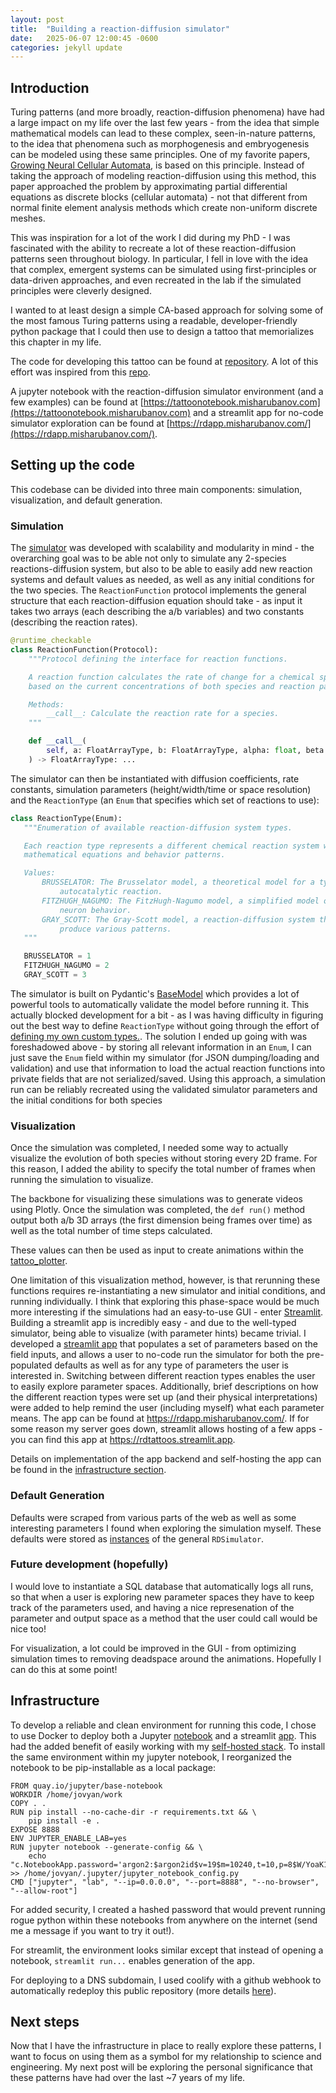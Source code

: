```yaml
---
layout: post
title:  "Building a reaction-diffusion simulator"
date:   2025-06-07 12:00:45 -0600
categories: jekyll update
---
```

## Introduction
Turing patterns (and more broadly, reaction-diffusion phenomena) have had a large impact on my life over the last few years - from the idea that simple mathematical models can lead to these complex, seen-in-nature patterns, to the idea that phenomena such as morphogenesis and embryogenesis can be modeled using these same principles. One of my favorite papers, [Growing Neural Cellular Automata](https://distill.pub/2020/growing-ca/), is based on this principle. Instead of taking the approach of modeling reaction-diffusion using this method, this paper approached the problem by approximating partial differential equations as discrete blocks (cellular automata) - not that different from normal finite element analysis methods which create non-uniform discrete meshes. 

This was inspiration for a lot of the work I did during my PhD - I was fascinated with the ability to recreate a lot of these reaction-diffusion patterns seen throughout biology. In particular, I fell in love with the idea that complex, emergent systems can be simulated using first-principles or data-driven approaches, and even recreated in the lab if the simulated principles were cleverly designed.

I wanted to at least design a simple CA-based approach for solving some of the most famous Turing patterns using a readable,  developer-friendly python package that I could then use to design a tattoo that memorializes this chapter in my life.

The code for developing this tattoo can be found at [repository](https://github.com/MishaRubanov/RDtattoo). A lot of this effort was inspired from this [repo](https://github.com/ijmbarr/turing-patterns/blob/master/turing-patterns.ipynb).

A jupyter notebook with the reaction-diffusion simulator environment (and a few examples) can be found at [https://tattoonotebook.misharubanov.com](https://tattoonotebook.misharubanov.com)  and a streamlit app for no-code simulator exploration can be found at [https://rdapp.misharubanov.com/](https://rdapp.misharubanov.com/).

## Setting up the code
This codebase can be divided into three main components:  simulation, visualization, and default generation.

### Simulation
The [simulator](https://github.com/MishaRubanov/RDtattoo/blob/main/rdtattoo/tattoo_functions.py) was developed with scalability and modularity in mind - the overarching goal was to be able not only to simulate any 2-species reactions-diffusion system, but also to be able to easily add new reaction systems and default values as needed, as well as any initial conditions for the two species. The `ReactionFunction` protocol implements the general structure that each reaction-diffusion equation should take - as input it takes two arrays (each describing the a/b variables) and two constants (describing the reaction rates).

```python
@runtime_checkable
class ReactionFunction(Protocol):
    """Protocol defining the interface for reaction functions.

    A reaction function calculates the rate of change for a chemical species
    based on the current concentrations of both species and reaction parameters.

    Methods:
        __call__: Calculate the reaction rate for a species.
    """

    def __call__(
        self, a: FloatArrayType, b: FloatArrayType, alpha: float, beta: float
    ) -> FloatArrayType: ...
```

 The simulator can then be instantiated with diffusion coefficients, rate constants, simulation parameters (height/width/time or space resolution) and the `ReactionType` (an `Enum` that specifies which set of reactions to use):

 ```python
 class ReactionType(Enum):
    """Enumeration of available reaction-diffusion system types.

    Each reaction type represents a different chemical reaction system with its own
    mathematical equations and behavior patterns.

    Values:
        BRUSSELATOR: The Brusselator model, a theoretical model for a type of
            autocatalytic reaction.
        FITZHUGH_NAGUMO: The FitzHugh-Nagumo model, a simplified model of
            neuron behavior.
        GRAY_SCOTT: The Gray-Scott model, a reaction-diffusion system that can
            produce various patterns.
    """

    BRUSSELATOR = 1
    FITZHUGH_NAGUMO = 2
    GRAY_SCOTT = 3
```
The simulator is built on Pydantic's [BaseModel](https://docs.pydantic.dev/latest/concepts/models/) which provides a lot of powerful tools to automatically validate the model before running it. This actually blocked development for a bit - as I was having difficulty in figuring out the best way to define `ReactionType` without going through the effort of [defining my own custom types.](https://docs.pydantic.dev/latest/concepts/types/#custom-types). The solution I ended up going with was foreshadowed above - by storing all relevant information in an `Enum`, I can just save the `Enum` field within my simulator (for JSON dumping/loading and validation) and use that information to load the actual reaction functions into private fields that are not serialized/saved. Using this approach, a simulation run can be reliably recreated using the validated simulator parameters and the initial conditions for both species

### Visualization
Once the simulation was completed, I needed some way to actually visualize the evolution of both species without storing every 2D frame. For this reason, I added the ability to specify the total number of frames when running the simulation to visualize.

The backbone for visualizing these simulations was to generate videos using Plotly. Once the simulation was completed, the `def run()` method output both a/b 3D arrays (the first dimension being frames over time) as well as the total number of time steps calculated.

These values can then be used as input to create animations within the [tattoo_plotter](https://github.com/MishaRubanov/RDtattoo/blob/main/rdtattoo/tattoo_plotter.py). 

One limitation of this visualization method, however, is that rerunning these functions requires re-instantiating a new simulator and initial conditions, and running individually. I think that exploring this phase-space would be much more interesting if the simulations had an easy-to-use GUI - enter [Streamlit](https://streamlit.io/). Building a streamlit app is incredibly easy - and due to the well-typed simulator, being able to visualize (with parameter hints) became trivial. I developed a [streamlit app](https://github.com/MishaRubanov/RDtattoo/blob/main/rdtattoo/rd_simulator_gui.py) that populates a set of parameters based on the field inputs, and allows a user to no-code run the simulator for both the pre-populated defaults as well as for any type of parameters the user is interested in. Switching between different reaction types enables the user to easily explore parameter spaces. Additionally, brief descriptions on how the different reaction types were set up (and their physical interpretations) were added to help remind the user (including myself) what each parameter means. The app can be found at https://rdapp.misharubanov.com/. If for some reason my server goes down, streamlit allows hosting of a few apps - you can find this app at https://rdtattoos.streamlit.app. 

Details on implementation of the app backend and self-hosting the app can be found in the [infrastructure section](#infrastructure).

### Default Generation
Defaults were scraped from various parts of the web as well as some interesting parameters I found when exploring the simulation myself. These defaults were stored as [instances](https://github.com/MishaRubanov/RDtattoo/blob/main/rdtattoo/rd_defaults.py) of the general `RDSimulator`.

### Future development (hopefully)
I would love to instantiate a SQL database that automatically logs all runs, so that when a user is exploring new parameter spaces they have to keep track of the parameters used, and having a nice represenation of the parameter and output space as a method that the user could call would be nice too!

For visualization, a lot could be improved in the GUI - from optimizing simulation times to removing deadspace around the animations. Hopefully I can do this at some point!

## Infrastructure
To develop a reliable and clean environment for running this code, I chose to use Docker to deploy both a Jupyter [notebook](https://tattoonotebook.misharubanov.com/login?next=%2Flab%3F) and a streamlit [app](https://rdapp.misharubanov.com/). This had the added benefit of easily working with my [self-hosted stack](https://misharubanov.github.io/2025/05/18/self-hosted-setup.html). To install the same environment within my jupyter notebook, I reorganized the notebook to be pip-installable as a local package:

```Docker
FROM quay.io/jupyter/base-notebook
WORKDIR /home/jovyan/work
COPY . .
RUN pip install --no-cache-dir -r requirements.txt && \
    pip install -e .
EXPOSE 8888
ENV JUPYTER_ENABLE_LAB=yes
RUN jupyter notebook --generate-config && \
    echo "c.NotebookApp.password='argon2:$argon2id$v=19$m=10240,t=10,p=8$W/YoaK1HmUWy4ITRrMArwg$3s7sDEPluB2Cp97GURa1+cs0L4/uNruSYE9uXjjYxCA'" >> /home/jovyan/.jupyter/jupyter_notebook_config.py
CMD ["jupyter", "lab", "--ip=0.0.0.0", "--port=8888", "--no-browser", "--allow-root"] 
```
For added security, I created a hashed password that would prevent running rogue python within these notebooks from anywhere on the internet (send me a message if you want to try it out!).

For streamlit, the environment looks similar except that instead of opening a notebook, `streamlit run...` enables generation of the app.

For deploying to a DNS subdomain, I used coolify with a github webhook to automatically redeploy this public repository (more details [here](https://misharubanov.github.io/2025/05/18/self-hosted-setup.html)).

## Next steps
Now that I have the infrastructure in place to really explore these patterns, I want to focus on using them as a symbol for my relationship to science and engineering. My next post will be exploring the personal significance that these patterns have had over the last ~7 years of my life.